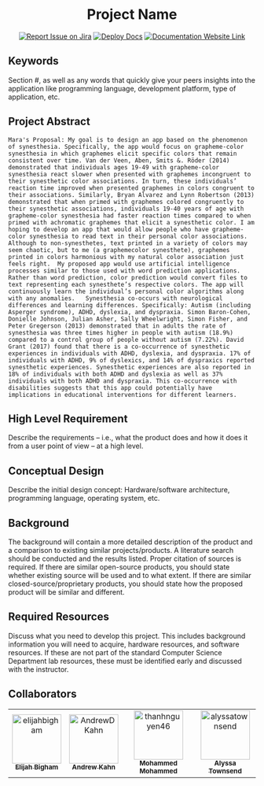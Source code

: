 <div align="center">

# Project Name
[![Report Issue on Jira](https://img.shields.io/badge/Report%20Issues-Jira-0052CC?style=flat&logo=jira-software)](https://temple-cis-projects-in-cs.atlassian.net/jira/software/c/projects/DT/issues)
[![Deploy Docs](https://github.com/ApplebaumIan/tu-cis-4398-docs-template/actions/workflows/deploy.yml/badge.svg)](https://github.com/ApplebaumIan/tu-cis-4398-docs-template/actions/workflows/deploy.yml)
[![Documentation Website Link](https://img.shields.io/badge/-Documentation%20Website-brightgreen)](https://capstone-projects-2024-spring.github.io/sysnesthesia-tester/)


</div>


## Keywords

Section #, as well as any words that quickly give your peers insights into the application like programming language, development platform, type of application, etc.

## Project Abstract

    Mara's Proposal: My goal is to design an app based on the phenomenon of synesthesia. Specifically, the app would focus on grapheme-color synesthesia in which graphemes elicit specific colors that remain consistent over time. Van der Veen, Aben, Smits &. Röder (2014) demonstrated that individuals ages 19-49 with grapheme-color synesthesia react slower when presented with graphemes incongruent to their synesthetic color associations. In turn, these individuals’ reaction time improved when presented graphemes in colors congruent to their associations. Similarly, Bryan Alvarez and Lynn Robertson (2013) demonstrated that when primed with graphemes colored congruently to their synesthetic associations, individuals 19-40 years of age with grapheme-color synesthesia had faster reaction times compared to when primed with achromatic graphemes that elicit a synesthetic color. I am hoping to develop an app that would allow people who have grapheme-color synesthesia to read text in their personal color associations. Although to non-synesthetes, text printed in a variety of colors may seem chaotic, but to me (a graphemecolor synesthete), graphemes printed in colors harmonious with my natural color association just feels right.  My proposed app would use artificial intelligence processes similar to those used with word prediction applications. Rather than word prediction, color prediction would convert files to text representing each synesthete’s respective colors. The app will continuously learn the individual’s personal color algorithms along with any anomalies.   Synesthesia co-occurs with neurological differences and learning differences. Specifically: Autism (including Asperger syndrome), ADHD, dyslexia, and dyspraxia. Simon Baron-Cohen, Donielle Johnson, Julian Asher, Sally Wheelwright, Simon Fisher, and Peter Gregerson (2013) demonstrated that in adults the rate of synesthesia was three times higher in people with autism (18.9%) compared to a control group of people without autism (7.22%). David Grant (2017) found that there is a co-occurrence of synesthetic experiences in individuals with ADHD, dyslexia, and dyspraxia. 17% of individuals with ADHD, 9% of dyslexics, and 14% of dyspraxics reported synesthetic experiences. Synesthetic experiences are also reported in 18% of individuals with both ADHD and dyslexia as well as 37% individuals with both ADHD and dyspraxia. This co-occurrence with disabilities suggests that this app could potentially have implications in educational interventions for different learners. 

## High Level Requirement

Describe the requirements – i.e., what the product does and how it does it from a user point of view – at a high level.

## Conceptual Design

Describe the initial design concept: Hardware/software architecture, programming language, operating system, etc.

## Background

The background will contain a more detailed description of the product and a comparison to existing similar projects/products. A literature search should be conducted and the results listed. Proper citation of sources is required. If there are similar open-source products, you should state whether existing source will be used and to what extent. If there are similar closed-source/proprietary products, you should state how the proposed product will be similar and different.

## Required Resources

Discuss what you need to develop this project. This includes background information you will need to acquire, hardware resources, and software resources. If these are not part of the standard Computer Science Department lab resources, these must be identified early and discussed with the instructor.

## Collaborators

[//]: # ( readme: collaborators -start )
<table>
<tr>
    <td align="center">
        <a href="https://github.com/elijahbigham">
            <img src="https://avatars.githubusercontent.com/u/40969165?v=4" width="100;" alt="elijahbigham"/>
            <br />
            <sub><b>Elijah Bigham</b></sub>
        </a>
    </td>
    <td align="center">
        <a href="https://github.com/AndrewDKahn">
            <img src="https://avatars.githubusercontent.com/u/49370482?v=4" width="100;" alt="AndrewDKahn"/>
            <br />
            <sub><b>Andrew Kahn</b></sub>
        </a>
    </td>
    <td align="center">
        <a href="https://github.com/thanhnguyen46">
            <img src="https://avatars.githubusercontent.com/u/60533187?v=4" width="100;" alt="thanhnguyen46"/>
            <br />
            <sub><b>Mohammed Mohammed</b></sub>
        </a>
    </td>
        <td align="center">
        <a href="https://github.com/alyssatownsend">
            <img src="https://avatars.githubusercontent.com/u/70662763?v=4"width="100;" alt="alyssatownsend"/>
            <br />
            <sub><b>Alyssa Townsend</b></sub>
        </a>
    </td>
   </tr>
</table>

[//]: # ( readme: collaborators -end )
